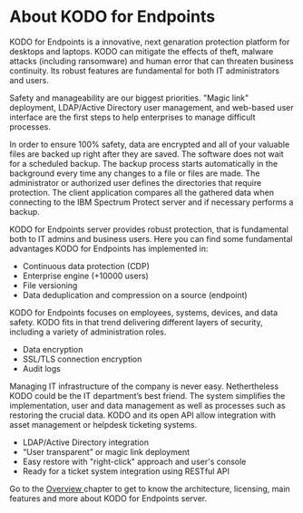 # About KODO for Endpoints

KODO for Endpoints is a innovative, next genaration protection platform for desktops and laptops. KODO can mitigate the effects of theft, malware attacks \(including ransomware\) and human error that can threaten business continuity. Its robust features are fundamental for both IT administrators and users.

Safety and manageability are our biggest priorities. "Magic link" deployment, LDAP/Active Directory user management, and web-based user interface are the first steps to help enterprises to manage difficult processes.

In order to ensure 100% safety, data are encrypted and all of your valuable files are backed up right after they are saved. The software does not wait for a scheduled backup. The backup process starts automatically in the background every time any changes to a file or files are made. The administrator or authorized user defines the directories that require protection. The client application compares all the gathered data when connecting to the IBM Spectrum Protect server and if necessary performs a backup.

KODO for Endpoints server provides robust protection, that is fundamental both to IT admins and business users. Here you can find  some fundamental advantages KODO for Endpoints has implemented in:  

* Continuous data protection \(CDP\)
* Enterprise engine \(+10000 users\)
* File versioning
* Data deduplication and compression on a source \(endpoint\)

KODO for Endpoints focuses on employees, systems, devices, and data safety. KODO fits in that trend delivering different layers of security, including a variety of administration roles.

* Data encryption
* SSL/TLS connection encryption
* Audit logs

Managing IT infrastructure of the company is never easy. Nethertheless KODO could be the IT department’s best friend. The system simplifies the implementation, user and data management as well as processes such as restoring the crucial data. KODO and its open API allow integration with asset management or helpdesk ticketing systems.

* LDAP/Active Directory integration
* “User transparent” or magic link deployment
* Easy restore with "right-click" approach and user's console
* Ready for a ticket system integration using RESTful API

Go to the [Overview ](first-steps/)chapter to get to know the architecture, licensing, main features and more about KODO for Endpoints server.

